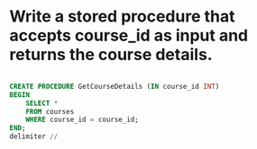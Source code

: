 #  Write a stored procedure that accepts course_id as input and returns the course details. 

```sql

CREATE PROCEDURE GetCourseDetails (IN course_id INT)
BEGIN
    SELECT *
    FROM courses
    WHERE course_id = course_id;
END;
delimiter //
```